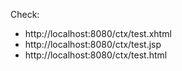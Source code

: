 Check:
* http://localhost:8080/ctx/test.xhtml
* http://localhost:8080/ctx/test.jsp
* http://localhost:8080/ctx/test.html
